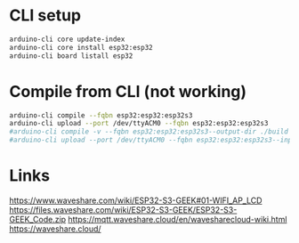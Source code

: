 # CLI setup
```bash
arduino-cli core update-index
arduino-cli core install esp32:esp32
arduino-cli board listall esp32
```

# Compile from CLI (not working)
```bash
arduino-cli compile --fqbn esp32:esp32:esp32s3
arduino-cli upload --port /dev/ttyACM0 --fqbn esp32:esp32:esp32s3
#arduino-cli compile -v --fqbn esp32:esp32:esp32s3--output-dir ./build
#arduino-cli upload --port /dev/ttyACM0 --fqbn esp32:esp32:esp32s3--input-file ./build/Test.ino.bin
```

# Links
https://www.waveshare.com/wiki/ESP32-S3-GEEK#01-WIFI_AP_LCD
https://files.waveshare.com/wiki/ESP32-S3-GEEK/ESP32-S3-GEEK_Code.zip
https://mqtt.waveshare.cloud/en/wavesharecloud-wiki.html
https://waveshare.cloud/